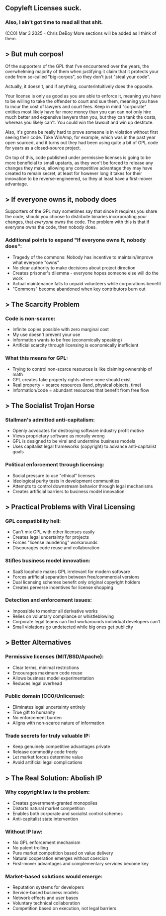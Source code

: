 ## Copyleft Licenses suck.

### Also, I ain't got time to read all that shit.

(CC0) Mar 3 2025 - Chris DeBoy
More sections will be added as I think of them.

## > But muh corpos!

Of the supporters of the GPL that I've encountered over the years, the overwhelming majority of them when justifying it claim that it protects your code from so-called "big-corpos", so they don't just "steal your code".

Actually, it doesn't, and if anything, counterintuitively does the opposite.

Your license is only as good as you are able to enforce it, meaning you have to be willing to take the offender to court and sue them, meaning you have to incur the cost of lawyers and court fees. Keep in mind "corporate" entities most likely have far more money than you can can not only hire much better and expensive lawyers than you, but they can tank the costs, whereas you likely can't. You could win the lawsuit and win up destitute.

Also, it's gonna be really hard to prove someone is in violation without first seeing their code. Take WinAmp, for example, which was in the past year open sourced, and it turns out they had been using quite a bit of GPL code for years as a closed-source project.

On top of this, code published under permissive licenses is going to be more beneficial to small upstarts, as they won't be forced to release any changes they make, allowing any competitive advantage they may have created to remain secret, at least for however long it takes for their innovation to be reverse-engineered, so they at least have a first-mover advantage.

## > If everyone owns it, nobody does

Supporters of the GPL may sometimes say that since it requires you share the code, should you choose to distribute binaries incorporating your changes, that *everyone* owns the code. The problem with this is that if everyone owns the code, then nobody does.

### Additional points to expand "If everyone owns it, nobody does":
- Tragedy of the commons: Nobody has incentive to maintain/improve what everyone "owns"
- No clear authority to make decisions about project direction
- Creates prisoner's dilemma - everyone hopes someone else will do the work
- Actual maintenance falls to unpaid volunteers while corporations benefit
- "Commons" become abandoned when key contributors burn out

## > The Scarcity Problem

### Code is non-scarce:
- Infinite copies possible with zero marginal cost
- My use doesn't prevent your use
- Information wants to be free (economically speaking)
- Artificial scarcity through licensing is economically inefficient

### What this means for GPL:
- Trying to control non-scarce resources is like claiming ownership of math
- GPL creates fake property rights where none should exist
- Real property = scarce resources (land, physical objects, time)
- Information/code = abundant resources that benefit from free flow

## > The Socialist Trojan Horse

### Stallman's admitted anti-capitalism:
- Openly advocates for destroying software industry profit motive
- Views proprietary software as morally wrong
- GPL is designed to be viral and undermine business models
- Uses capitalist legal frameworks (copyright) to advance anti-capitalist goals

### Political enforcement through licensing:
- Social pressure to use "ethical" licenses
- Ideological purity tests in development communities  
- Attempts to control downstream behavior through legal mechanisms
- Creates artificial barriers to business model innovation

## > Practical Problems with Viral Licensing

### GPL compatibility hell:
- Can't mix GPL with other licenses easily
- Creates legal uncertainty for projects
- Forces "license laundering" workarounds
- Discourages code reuse and collaboration

### Stifles business model innovation:
- SaaS loophole makes GPL irrelevant for modern software
- Forces artificial separation between free/commercial versions
- Dual licensing schemes benefit only original copyright holders
- Creates perverse incentives for license shopping

### Detection and enforcement issues:
- Impossible to monitor all derivative works
- Relies on voluntary compliance or whistleblowing  
- Corporate legal teams can find workarounds individual developers can't
- Small violations go undetected while big ones get publicity

## > Better Alternatives

### Permissive licenses (MIT/BSD/Apache):
- Clear terms, minimal restrictions
- Encourages maximum code reuse
- Allows business model experimentation
- Reduces legal overhead

### Public domain (CC0/Unlicense):
- Eliminates legal uncertainty entirely
- True gift to humanity
- No enforcement burden
- Aligns with non-scarce nature of information

### Trade secrets for truly valuable IP:
- Keep genuinely competitive advantages private
- Release commodity code freely
- Let market forces determine value
- Avoid artificial legal complications

## > The Real Solution: Abolish IP

### Why copyright law is the problem:
- Creates government-granted monopolies
- Distorts natural market competition
- Enables both corporate and socialist control schemes
- Anti-capitalist state intervention

### Without IP law:
- No GPL enforcement mechanism
- No patent trolling
- Pure market competition based on value delivery
- Natural cooperation emerges without coercion
- First-mover advantages and complementary services become key

### Market-based solutions would emerge:
- Reputation systems for developers
- Service-based business models
- Network effects and user bases
- Voluntary technical collaboration
- Competition based on execution, not legal barriers